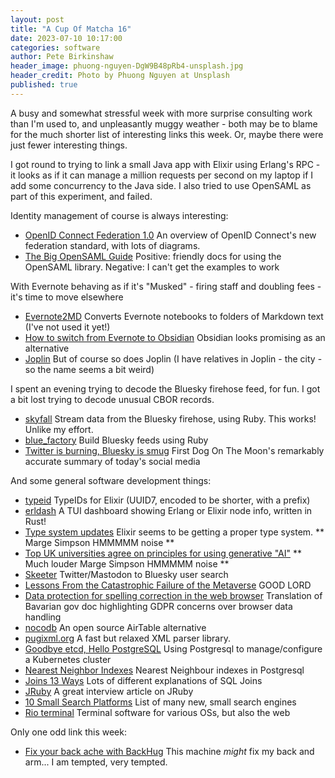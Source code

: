 ```yaml
---
layout: post
title: "A Cup Of Matcha 16"
date: 2023-07-10 10:17:00
categories: software
author: Pete Birkinshaw
header_image: phuong-nguyen-DgW9B48pRb4-unsplash.jpg
header_credit: Photo by Phuong Nguyen at Unsplash
published: true
---
```


A busy and somewhat stressful week with more surprise consulting work than I'm used to, and unpleasantly muggy weather -
both may be to blame for the much shorter list of interesting links this week. Or, maybe there were just fewer interesting things.

I got round to trying to link a small Java app with Elixir using Erlang's RPC - it looks as if it can manage a million 
requests per second on my laptop if I add some concurrency to the Java side. I also tried to use OpenSAML as part of this
experiment, and failed. 

Identity management of course is always interesting:

* [OpenID Connect Federation 1.0](https://darutk.medium.com/oidc-federation-c2840622dc8f) An overview of OpenID Connect's new federation standard, with lots of diagrams.
* [The Big OpenSAML Guide](https://blog.samlsecurity.com/p/opensaml.html) Positive: friendly docs for using the OpenSAML library. Negative: I can't get the examples to work

With Evernote behaving as if it's "Musked" - firing staff and doubling fees - it's time to move elsewhere

* [Evernote2MD](https://github.com/wormi4ok/evernote2md) Converts Evernote notebooks to folders of Markdown text (I've not used it yet!)
* [How to switch from Evernote to Obsidian](https://nesslabs.com/evernote-to-obsidian) Obsidian looks promising as an alternative
* [Joplin](https://joplinapp.org/) But of course so does Joplin (I have relatives in Joplin - the city - so the name seems a bit weird)

I spent an evening trying to decode the Bluesky firehose feed, for fun.  I got a bit lost trying to decode unusual CBOR records.

* [skyfall](https://github.com/mackuba/skyfall) Stream data from the Bluesky firehose, using Ruby. This works! Unlike my effort.
* [blue_factory](https://github.com/mackuba/blue_factory) Build Bluesky feeds using Ruby
* [Twitter is burning, Bluesky is smug](https://www.theguardian.com/commentisfree/2023/jul/07/twitter-is-burning-bluesky-is-smug-where-is-the-best-place-to-do-your-pathetic-doomscrolling) First Dog On The Moon's remarkably accurate summary of today's social media

And some general software development things:

* [typeid](https://github.com/jetpack-io/typeid?utm_source=programmingdigest&utm_medium&utm_campaign=1672) TypeIDs for Elixir (UUID7, encoded to be shorter, with a prefix)
* [erldash](https://github.com/sile/erldash) A TUI dashboard showing Erlang or Elixir node info, written in Rust!
* [Type system updates](https://elixir-lang.org/blog/2023/06/22/type-system-updates-research-dev/) Elixir seems to be getting a proper type system. ** Marge Simpson HMMMMM noise **
* [Top UK universities agree on principles for using generative "AI"](https://qz.com/russel-uk-universities-generative-ai-students-1850603771)  ** Much louder Marge Simpson HMMMMM noise **
* [Skeeter](https://skeeter.streamlit.app) Twitter/Mastodon to Bluesky user search
* [Lessons From the Catastrophic Failure of the Metaverse](https://www.thenation.com/article/culture/metaverse-zuckerberg-pr-hype/) GOOD LORD
* [Data protection for spelling correction in the web browser](https://drive.proton.me/urls/BPXVHPR62C#st5jCDH1dbxE) Translation of Bavarian gov doc highlighting GDPR concerns over browser data handling
* [nocodb](https://github.com/nocodb/nocodb) An open source AirTable alternative
* [pugixml.org](https://pugixml.org/) A fast but relaxed XML parser library. 
* [Goodbye etcd, Hello PostgreSQL](https://martinheinz.dev/blog/100) Using Postgresql to manage/configure a Kubernetes cluster
* [Nearest Neighbor Indexes](https://www.timescale.com/blog/nearest-neighbor-indexes-what-are-ivfflat-indexes-in-pgvector-and-how-do-they-work/) Nearest Neighbour indexes in Postgresql
* [Joins 13 Ways](https://justinjaffray.com/joins-13-ways/) Lots of different explanations of SQL Joins
* [JRuby](https://www.hostingadvice.com/blog/jruby-implements-the-ruby-language-atop-the-jvm/) A great interview article on JRuby
* [10 Small Search Platforms](https://sematext.com/blog/elasticsearch-opensearch-solr-alternatives/) List of many new, small search engines
* [Rio terminal](https://medium.com/@raphamorim/rio-terminal-a-native-and-web-terminal-application-powered-by-rust-webgpu-and-webassembly-76d03a8c99ed) Terminal software for various OSs, but also the web

Only one odd link this week:

* [Fix your back ache with BackHug](https://www.mybackhug.com/) This machine *might* fix my back and arm... I am tempted, very tempted.
